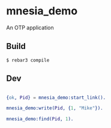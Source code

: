 mnesia_demo
=====

An OTP application

Build
-----

    $ rebar3 compile

Dev
----

``` erlang

{ok, Pid} = mnesia_demo:start_link().

mnesia_demo:write(Pid, {1, "Mike"}).

mnesia_demo:find(Pid, 1).

```
